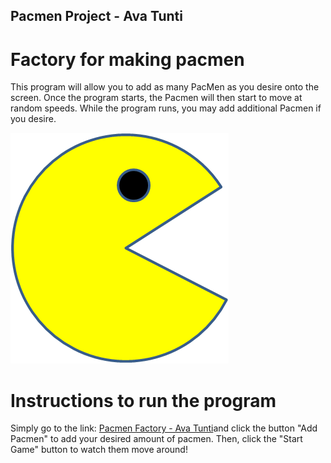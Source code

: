 ## Pacmen Project - Ava Tunti
# Factory for making pacmen
This program will allow you to add as many PacMen as you desire onto the screen. Once the program starts, the Pacmen will then start to move at random speeds. While the program runs, you may add additional Pacmen if you desire.

<img src="PacMan1.png">

# Instructions to run the program
Simply go to the link: [Pacmen Factory - Ava Tunti](https://ava-tunti.github.io/pacmen/starter.html)and click the button "Add Pacmen" to add your desired amount of pacmen. Then, click the "Start Game" button to watch them move around!

